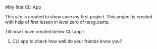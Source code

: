 #My first CLI App

This site is created to show case my first project.
This project is created with help of first lesson in level zero of neog.camp.

Till now I have created below CLI app :

1. CLI app to check how well do your friends know you?


